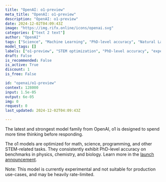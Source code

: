 ```yaml
---
title: "OpenAI: o1-preview"
meta_title: "OpenAI: o1-preview"
description: "OpenAI: o1-preview"
date: 2024-12-02T04:09:43Z
image: "https://img.rifx.online/icons/openai.svg"
categories: ["text 2 text"]
author: "OpenAI"
tags: ["Science", "Machine Learning", "PhD-level accuracy", "Natural Language Processing", "experimental AI model", "Programming", "Technology", "STEM optimization", "advanced scientific computing", "o1-preview", "OpenAI"]
model_tags: []
labels: ["o1-preview", "STEM optimization", "PhD-level accuracy", "experimental AI model", "advanced scientific computing"]
draft: False
is_recommended: False
is_active: True
discount: 1
is_free: False

id: "openai/o1-preview"
context: 128000
input: 1.5e-05
output: 6e-05
img: 0
request: 0
last_updated: 2024-12-02T04:09:43Z

---
```


The latest and strongest model family from OpenAI, o1 is designed to spend more time thinking before responding.

The o1 models are optimized for math, science, programming, and other STEM-related tasks. They consistently exhibit PhD-level accuracy on benchmarks in physics, chemistry, and biology. Learn more in the [launch announcement](https://openai.com/o1).

Note: This model is currently experimental and not suitable for production use-cases, and may be heavily rate-limited.

